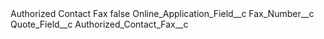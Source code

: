 <?xml version="1.0" encoding="UTF-8"?>
<CustomMetadata xmlns="http://soap.sforce.com/2006/04/metadata" xmlns:xsi="http://www.w3.org/2001/XMLSchema-instance" xmlns:xsd="http://www.w3.org/2001/XMLSchema">
    <label>Authorized Contact Fax</label>
    <protected>false</protected>
    <values>
        <field>Online_Application_Field__c</field>
        <value xsi:type="xsd:string">Fax_Number__c</value>
    </values>
    <values>
        <field>Quote_Field__c</field>
        <value xsi:type="xsd:string">Authorized_Contact_Fax__c</value>
    </values>
</CustomMetadata>
